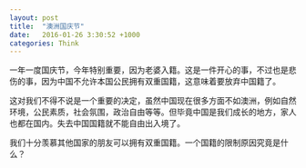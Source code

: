 ```yaml
---
layout: post
title:  "澳洲国庆节"
date:   2016-01-26 3:30:52 +1000
categories: Think
---
```

一年一度国庆节，今年特别重要，因为老婆入籍。这是一件开心的事，不过也是悲伤的事，因为中国不允许本国公民拥有双重国籍，这意味着要放弃中国籍了。

这对我们不得不说是一个重要的决定，虽然中国现在很多方面不如澳洲，例如自然环境，公民素质，社会氛围，政治自由等等。但毕竟中国是我们成长的地方，家人也都在国内。失去中国国籍就不能自由出入境了。

我们十分羡慕其他国家的朋友可以拥有双重国籍。一个国籍的限制原因究竟是什么？
